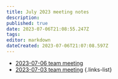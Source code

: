 ```yaml
---
title: July 2023 meeting notes
description: 
published: true
date: 2023-07-06T21:08:55.247Z
tags: 
editor: markdown
dateCreated: 2023-07-06T21:07:08.597Z
---
```


- [2023-07-06 team meeting](/en/meeting-notes/2023-07/2023-07-06-team-meeting)
- [2023-07-03 team meeting](/en/meeting-notes/2023-07/2023-07-03-team-meeting)
{.links-list}